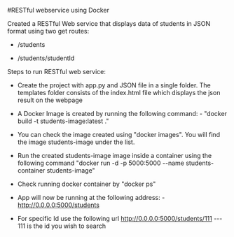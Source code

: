 #RESTful webservice using Docker

Created a RESTful Web service that displays data of students in JSON format using two get routes: 
   
* /students
   
* /students/studentId
    
Steps to run RESTful web service:

* Create the project with app.py and JSON file in a single folder.
  The templates folder consists of the index.html file which displays the json result on the webpage

* A Docker Image is created by running the following command: -
 "docker build -t students-image:latest ."

* You can check the image created using "docker images". You will find the image students-image under the list.

* Run the created students-image image inside a container using the following command
  "docker run -d -p 5000:5000 --name students-container students-image" 

* Check running docker container by "docker ps"

* App will now be running at the following address: -
  http://0.0.0.0:5000/students
  
* For specific Id use the following url
  http://0.0.0.0:5000/students/111 --- 111 is the id you wish to search
